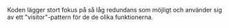 Koden lägger stort fokus på så låg redundans som möjligt och använder sig av ett "visitor"-pattern för de de olika funktionerna.

